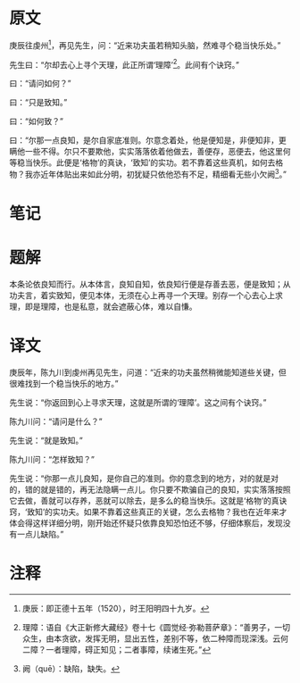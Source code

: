 # 原文
庚辰往虔州[^1]，再见先生，问：“近来功夫虽若稍知头脑，然难寻个稳当快乐处。”

先生曰：“尔却去心上寻个天理，此正所谓‘理障’[^2]。此间有个诀窍。”

曰：“请问如何？”

曰：“只是致知。”

曰：“如何致？”

曰：“尔那一点良知，是尔自家底准则。尔意念着处，他是便知是，非便知非，更瞒他一些不得。尔只不要欺他，实实落落依着他做去，善便存，恶便去，他这里何等稳当快乐。此便是‘格物’的真诀，‘致知’的实功。若不靠着这些真机，如何去格物？我亦近年体贴出来如此分明，初犹疑只依他恐有不足，精细看无些小欠阙[^3]。”
# 笔记

# 题解
本条论依良知而行。从本体言，良知自知，依良知行便是存善去恶，便是致知；从功夫言，着实致知，便见本体，无须在心上再寻一个天理。别存一个心去心上求理，即是理障，也是私意，就会遮蔽心体，难以自慊。
# 译文
庚辰年，陈九川到虔州再见先生，问道：“近来的功夫虽然稍微能知道些关键，但很难找到一个稳当快乐的地方。”

先生说：“你返回到心上寻求天理，这就是所谓的‘理障’。这之间有个诀窍。”

陈九川问：“请问是什么？”

先生说：“就是致知。”

陈九川问：“怎样致知？”

先生说：“你那一点儿良知，是你自己的准则。你的意念到的地方，对的就是对的，错的就是错的，再无法隐瞒一点儿。你只要不欺骗自己的良知，实实落落按照它去做，善就可以存养，恶就可以除去，是多么的稳当快乐。这就是‘格物’的真诀窍，‘致知’的实功夫。如果不靠着这些真正的关键，怎么去格物？我也在近年来才体会得这样详细分明，刚开始还怀疑只依靠良知恐怕还不够，仔细体察后，发现没有一点儿缺陷。”
# 注释

[^1]: 庚辰：即正德十五年（1520），时王阳明四十九岁。
[^2]: 理障：语自《大正新修大藏经》卷十七《圆觉经·弥勒菩萨章》：“善男子，一切众生，由本贪欲，发挥无明，显出五性，差别不等，依二种障而现深浅。云何二障？一者理障，碍正知见；二者事障，续诸生死。”
[^3]: 阙（quē）：缺陷，缺失。